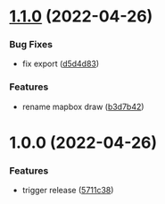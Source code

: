 # [1.1.0](https://github.com/flying-dice/mapbox-toolkit/compare/v1.0.0...v1.1.0) (2022-04-26)


### Bug Fixes

* fix export ([d5d4d83](https://github.com/flying-dice/mapbox-toolkit/commit/d5d4d830d882e2d4519a2a9d71f06b848ac333e9))


### Features

* rename mapbox draw ([b3d7b42](https://github.com/flying-dice/mapbox-toolkit/commit/b3d7b42c7c83bc2561f6201381f4ab9e67df776d))

# 1.0.0 (2022-04-26)


### Features

* trigger release ([5711c38](https://github.com/flying-dice/mapbox-toolkit/commit/5711c3828376f4fb4c9a9bced43a70eeb92b5e41))
